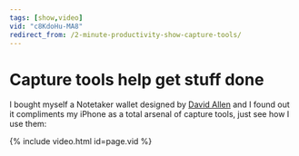 ```yaml
---
tags: [show,video]
vid: "c8KdoHu-MA8"
redirect_from: /2-minute-productivity-show-capture-tools/
---
```


# Capture tools help get stuff done


I bought myself a Notetaker wallet designed by [David Allen](http://twitter.com/gtdguy) and I found out it compliments my iPhone as a total arsenal of capture tools, just see how I use them:

{% include video.html id=page.vid %}

[n]: https://michael.gratis/nozbe
